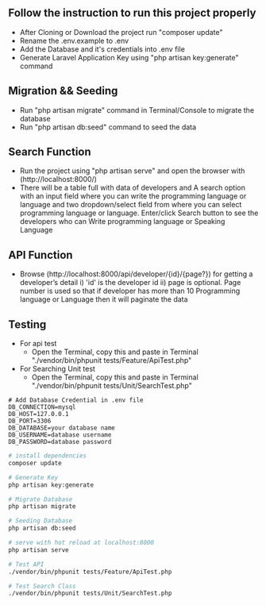 
## Follow the instruction to run this project properly

- After Cloning or Download the project run "composer update"
- Rename the .env.example to .env
- Add the Database and it's credentials into .env file
- Generate Laravel Application Key using "php artisan key:generate" command 

## Migration && Seeding
- Run "php artisan migrate" command in Terminal/Console to migrate the database
- Run "php artisan db:seed" command to seed the data

## Search Function
- Run the project using "php artisan serve" and open the browser with (http://localhost:8000/)
- There will be a table full with data of developers and A search option with an input field where 
  you can write the programming language or language and two dropdown/select field from where you can select programming language or language.
  Enter/click Search button to see the developers who can Write programming language or Speaking Language 

## API Function
- Browse (http://localhost:8000/api/developer/{id}/{page?}) for getting a developer’s detail
	i) 'id' is the developer id 
	ii) page is optional. Page number is used so that if developer has more than 10 Programming language or Language then it will paginate the data 

## Testing 
- For api test
	* Open the Terminal, copy this and paste in Terminal "./vendor/bin/phpunit tests/Feature/ApiTest.php" 
- For Searching Unit test
	* Open the Terminal, copy this and paste in Terminal "./vendor/bin/phpunit tests/Unit/SearchTest.php"

``` Database Config
# Add Database Credential in .env file
DB_CONNECTION=mysql
DB_HOST=127.0.0.1
DB_PORT=3306
DB_DATABASE=your database name
DB_USERNAME=database username
DB_PASSWORD=database password
```

``` bash
# install dependencies
composer update

# Generate Key
php artisan key:generate

# Migrate Database 
php artisan migrate 

# Seeding Database 
php artisan db:seed

# serve with hot reload at localhost:8000
php artisan serve

# Test API
./vendor/bin/phpunit tests/Feature/ApiTest.php

# Test Search Class
./vendor/bin/phpunit tests/Unit/SearchTest.php
```